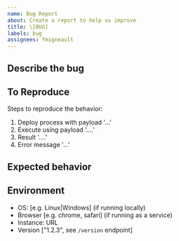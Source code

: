 ```yaml
---
name: Bug Report
about: Create a report to help us improve
title: \[BUG]
labels: bug
assignees: fmigneault
---
```


## Describe the bug

<!--
A clear and concise description of what the bug is.
-->

## To Reproduce

Steps to reproduce the behavior:

1. Deploy process with payload '...'
2. Execute using payload '....'
3. Result '....'
4. Error message '...'

## Expected behavior

<!--
A clear and concise description of what you expected to happen.
-->

## Environment

- OS: \[e.g. Linux|Windows] (if running locally)
- Browser \[e.g. chrome, safari] (if running as a service)
- Instance: URL
- Version \["1.2.3", see `/version` endpoint]
